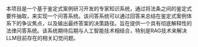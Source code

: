 本项目是一个基于鉴定式案例研习开发的专家知识系统，通过将法条之间的鉴定式要件抽取，来实现一个问答系统。该问答系统可以通过回答来总结在鉴定式案例体系下的争议焦点，以及输出最终答案的决策路径。旨在提供一个具有彻底解释性的法律问答系统。该系统期待后期与人工智能技术相结合，特别是RAG技术来解决LLM目前存在的相关幻觉问题。

